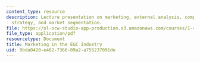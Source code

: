 ```yaml
---
content_type: resource
description: Lecture presentation on marketing, external analysis, competitive advantage,
  strategy, and market segmentation.
file: https://ol-ocw-studio-app-production.s3.amazonaws.com/courses/1-463j-the-impact-of-globalization-on-the-built-environment-fall-2009/9bda0420e462736689a2a755237091de_MIT1_463JF09_lec05.pdf
file_type: application/pdf
resourcetype: Document
title: Marketing in the E&C Industry
uid: 9bda0420-e462-7366-89a2-a755237091de
---
```

